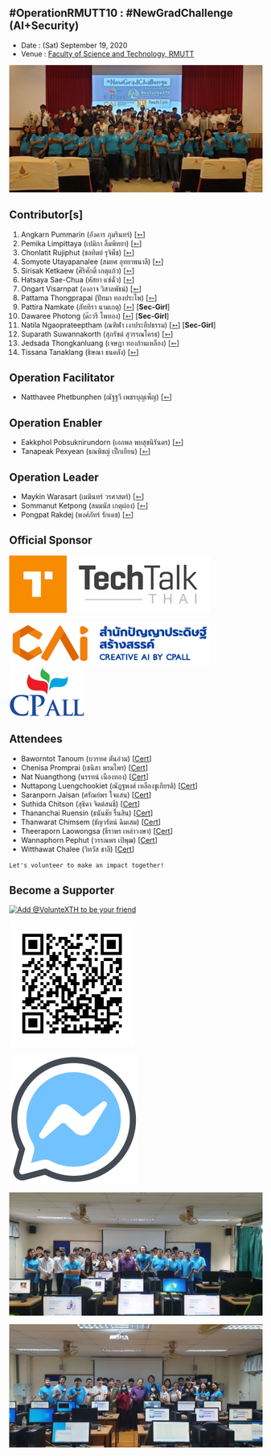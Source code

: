 ## #OperationRMUTT10 : #NewGradChallenge (AI+Security)

+ Date : (Sat) September 19, 2020
+ Venue : [Faculty of Science and Technology, RMUTT](http://www.sci.rmutt.ac.th/)


[![](/OperationRMUTT10/pic/Group.jpg "#OperationRMUTT10")](https://www.facebook.com/hashtag/OperationRMUTT10)

## Contributor[s]
1. Angkarn Pummarin (อังคาร ภุมรินทร์) [[➳](https://www.facebook.com/in8l00p)]
1. Pemika Limpittaya (เปมิกา ลิ้มพิทยา) [[➳](https://www.facebook.com/tourlek.fisho)]
1. Chonlatit Rujiphut (ชลทิตย์ รุจิพืช) [[➳](https://www.facebook.com/Tsunakun27)]
1. Somyote Utayapanalee (สมยศ อุทยาพนาลี) [[➳](https://www.facebook.com/yote.utaya)]
1. Sirisak Ketkaew (ศิริศักดิ์ เกตุแก้ว) [[➳](https://www.facebook.com/sirisak.k94)]
1. Hatsaya Sae-Chua (หัสยา แซ่ฉั่ว) [[➳](https://www.facebook.com/profile.php?id=100005176634024)]
1. Ongart Visarnpat (องอาจ วิสาลพัธน์) [[➳](https://www.facebook.com/profile.php?id=100001047251442)]
1. Pattama Thongprapai (ปัทมา ทองประไพ) [[➳](https://www.facebook.com/pattama.thongprapai)]
1. Pattira Namkate (ภัททิรา นามเกตุ) [[➳](https://www.facebook.com/baitoeyJa)] [**Sec-Girl**]
1. Dawaree Photong (ด๊ะวรี โพทอง) [[➳](https://www.facebook.com/bced.kmutnb)] [**Sec-Girl**]
1. Natila Ngaoprateeptham (ณฑิฬา เงาประทีปธรรม) [[➳](https://www.facebook.com/natila.smile2gether)] [**Sec-Girl**]
1. Suparath Suwannakorth (สุภรัชต์ สุวรรณโครธ) [[➳](https://www.facebook.com/babababest)]
1. Jedsada Thongkanluang (เจษฎา ทองก้านเหลือง) [[➳](https://www.facebook.com/tomcisco)]
1. Tissana Tanaklang (ธิษณา ธนคลัง) [[➳](https://web.facebook.com/tissana.t)]

## Operation Facilitator
+ Natthavee Phetbunphen (ณัฐฐวี เพชรบุญเพ็ญ) [[➳](https://www.facebook.com/P.Phetbunphen)]

## Operation Enabler
+ Eakkphol Pobsuknirundorn (เอกพล พบสุขนิรันดร) [[➳](https://www.facebook.com/eakkphol)]
+ Tanapeak Pexyean (ธณพิชญ์ เป็กเยียน) [[➳](https://www.facebook.com/teerapon.pexyean)]

## Operation Leader
+ Maykin Warasart (เมฆินทร์ วรศาสตร์) [[➳](http://mk.in.th)]
+ Sommanut Ketpong (สมมนัส เกตุผ่อง) [[➳](https://www.facebook.com/tong.ketpong)]
+ Pongpat Rakdej (พงศ์ภัทร์ รักเดช) [[➳](https://www.facebook.com/pongpatrakdej)]

## Official Sponsor
[![](/OperationRMUTT10/pic/TechTalkThai.jpg "TechTalkThai - ศูนย์รวมข่าว Enterprise IT ออนไลน์แห่งแรกในประเทศไทย")](https://www.techtalkthai.com/)

[![](/OperationRMUTT10/pic/CAIlogo.png "พัฒนา ยกระดับ การนำความรู้ของบุคลากรในองค์กรให้ใช้ AI ได้อย่างมีคุณภาพระดับมาตรฐาน")](https://www.caicamp.com/)
[![](/OperationRMUTT10/pic/cp-all-logo_150.png "บริษัท ซีพี ออลล์ จํากัด (มหาชน) &quot;ร่วมสร้างสรรค์และแบ่งปันโอกาสให้ทุกคน&quot;")](https://www.caicamp.com/)

## Attendees

+ Baworntot Tanoum (บวรทศ ตันอ่วม) [[Cert](OperationRMUTT10/Attendance/VXOpRMUTT10-20200919-Baworntot-Tanoum.pdf)]
+ Chenisa Promprai (เชนิสา พรมไพร) [[Cert](OperationRMUTT10/Attendance/VXOpRMUTT10-20200919-Chenisa-Promprai.pdf)]
+ Nat Nuangthong (นรรทน์ เนืองทอง) [[Cert](OperationRMUTT10/Attendance/VXOpRMUTT10-20200919-Nat-Nuangthong.pdf)]
+ Nuttapong Luengchookiet (ณัฏฐพงศ์ เหลืองชูเกียรติ) [[Cert](OperationRMUTT10/Attendance/VXOpRMUTT10-20200919-Nuttapong-Luengchookiet.pdf)]
+ Saranporn Jaisan (ศรัณย์พร ใจแสน) [[Cert](OperationRMUTT10/Attendance/VXOpRMUTT10-20200919-Saranporn-Jaisan.pdf)]
+ Suthida Chitson (สุธิดา จิตต์สนธิ์) [[Cert](OperationRMUTT10/Attendance/VXOpRMUTT10-20200919-Suthida-Chitson.pdf)]
+ Thananchai Ruensin (ธนันชัย รื่นสิน) [[Cert](OperationRMUTT10/Attendance/VXOpRMUTT10-20200919-Thananchai-Ruensin.pdf)]
+ Thanwarat Chimsem (ธัญวรัตน์ ฉิมเสม) [[Cert](OperationRMUTT10/Attendance/VXOpRMUTT10-20200919-Thanwarat-Chimsem.pdf)]
+ Theeraporn Laowongsa (ธีราพร  เหล่าวงษา) [[Cert](OperationRMUTT10/Attendance/VXOpRMUTT10-20200919-Theeraporn-Laowongsa.pdf)]
+ Wannaphorn Pephut (วรรณพร เป้พุฒ) [[Cert](OperationRMUTT10/Attendance/VXOpRMUTT10-20200919-Wannaphorn-Pephut.pdf)]
+ Witthawat Chalee (วิทวัส ชาลี) [[Cert](OperationRMUTT10/Attendance/VXOpRMUTT10-20200919-Witthawat-Chalee.pdf)]

```markdown
Let's volunteer to make an impact together!
```

## Become a Supporter

[![](https://scdn.line-apps.com/n/line_add_friends/btn/en.png "Add @VolunteXTH to be your friend")](https://lin.ee/cnIgUj4)

[![](/@VolunteXTH.png "Add @VolunteXTH to be your friend")](https://line.me/R/ti/p/@voluntex)

[![](/fb-m.png "Talk to us via FB messenger")](https://m.me/VolunteXTH)


[![](/OperationRMUTT10/pic/Group-AI.jpg "#OperationRMUTT10")](https://www.facebook.com/hashtag/OperationRMUTT10)

[![](/OperationRMUTT10/pic/Group-Sec.jpg "#OperationRMUTT10")](https://www.facebook.com/hashtag/OperationRMUTT10)